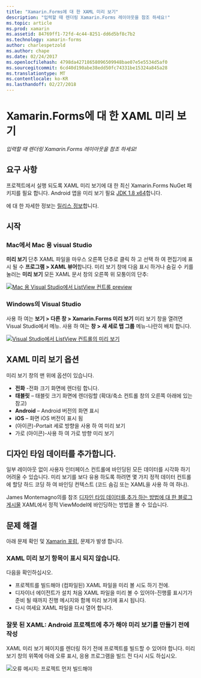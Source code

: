 ```yaml
---
title: "Xamarin.Forms에 대 한 XAML 미리 보기"
description: "입력할 때 렌더링 Xamarin.Forms 레이아웃을 참조 하세요!"
ms.topic: article
ms.prod: xamarin
ms.assetid: 84769ff1-72fd-4c44-8251-dd6d5bf8c7b2
ms.technology: xamarin-forms
author: charlespetzold
ms.author: chape
ms.date: 02/24/2017
ms.openlocfilehash: 4798da42718658096509948bae07e5e5534d5af0
ms.sourcegitcommit: 6cd40d190abe38edd50fc74331be15324a845a28
ms.translationtype: MT
ms.contentlocale: ko-KR
ms.lasthandoff: 02/27/2018
---
```

# <a name="xaml-previewer-for-xamarinforms"></a>Xamarin.Forms에 대 한 XAML 미리 보기

_입력할 때 렌더링 Xamarin.Forms 레이아웃을 참조 하세요!_

## <a name="requirements"></a>요구 사항

프로젝트에서 실행 되도록 XAML 미리 보기에 대 한 최신 Xamarin.Forms NuGet 패키지를 필요 합니다. Android 앱을 미리 보기 필요 [JDK 1.8 x64](http://www.oracle.com/technetwork/java/javase/downloads/jdk8-downloads-2133151.html)합니다.

에 대 한 자세한 정보는 [릴리스 정보](https://developer.xamarin.com/releases/studio/xamarin.studio_6.2/xamarin.studio_6.2/#Xamarin_Forms_Previewer)합니다.

## <a name="getting-started"></a>시작

### <a name="visual-studio-for-mac-on-mac"></a>Mac에서 Mac 용 visual Studio

**미리 보기** 단추 XAML 파일을 마우스 오른쪽 단추로 클릭 하 고 선택 하 여 편집기에 표시 될 수 **프로그램 > XAML 뷰어**합니다. 미리 보기 창에 다음 표시 하거나 숨길 수 키를 눌러는 **미리 보기** 모든 XAML 문서 창의 오른쪽 위 모퉁이의 단추:

[ ![Mac 용 Visual Studio에서 ListView 컨트롤 preview](xaml-previewer-images/xamlp-list-sml.png "Mac 용 Visual Studio의 Forms 미리 보기")](xaml-previewer-images/xamlp-list.png "Mac 용 Visual Studio의 Forms 미리 보기")

### <a name="visual-studio-on-windows"></a>Windows의 Visual Studio

사용 하 여는 **보기 > 다른 창 > Xamarin.Forms 미리 보기** 미리 보기 창을 열려면 Visual Studio에서 메뉴. 사용 하 여는 **창 > 새 세로 탭 그룹** 메뉴-나란히 배치 합니다.

[ ![Visual Studio에서 ListView 컨트롤의 미리 보기](xaml-previewer-images/xamlp-list-vs-sml.png "Visual Studio의 Forms 미리 보기")](xaml-previewer-images/xamlp-list-vs.png "Visual Studio의 Forms 미리 보기")

## <a name="xaml-preview-options"></a>XAML 미리 보기 옵션

미리 보기 창의 맨 위에 옵션이 있습니다.

* **전화** -전화 크기 화면에 렌더링 합니다.
* **태블릿** – 태블릿 크기 화면에 렌더링할 (확대/축소 컨트롤 창의 오른쪽 아래에 있는 참고)
* **Android** – Android 버전의 화면 표시
* **iOS** – 화면 iOS 버전이 표시 됨
* (아이콘)-Portait 세로 방향을 사용 하 여 미리 보기
* 가로 (아이콘)-사용 하 여 가로 방향 미리 보기

## <a name="adding-design-time-data"></a>디자인 타임 데이터를 추가합니다.

일부 레이아웃 없이 사용자 인터페이스 컨트롤에 바인딩된 모든 데이터를 시각화 하기 어려울 수 있습니다. 미리 보기를 보다 유용 하도록 하려면 몇 가지 정적 데이터 컨트롤에 할당 하드 코딩 하 여 바인딩 컨텍스트 (코드 숨김 또는 XAML을 사용 하 여 하나).

James Montemagno의를 참조 [디자인 타임 데이터를 추가 하는 방법에 대 한 블로그 게시물](http://motzcod.es/post/143702671962/xamarinforms-xaml-previewer-design-time-data) XAML에서 정적 ViewModel에 바인딩하는 방법을 볼 수 있습니다.

## <a name="troubleshooting"></a>문제 해결

아래 문제 확인 및 [Xamarin 포럼](https://forums.xamarin.com/categories/xamarin-forms), 문제가 발생 합니다.

### <a name="xaml-preview-isnt-showing"></a>XAML 미리 보기 항목이 표시 되지 않습니다.

다음을 확인하십시오.

* 프로젝트를 빌드해야 (컴파일된) XAML 파일을 미리 볼 시도 하기 전에.
* 디자이너 에이전트가 설치 처음 XAML 파일을 미리 볼 수 있어야-진행률 표시기가 준비 될 때까지 진행 메시지와 함께 미리 보기에 표시 됩니다.
* 다시 여세요 XAML 파일을 다시 열어 합니다.

### <a name="invalid-xaml-the-android-project-needs-to-built-before-preview-can-be-created"></a>잘못 된 XAML: Android 프로젝트에 추가 해야 미리 보기를 만들기 전에 작성

XAML 미리 보기 페이지를 렌더링 하기 전에 프로젝트를 빌드할 수 있어야 합니다.
미리 보기 창의 위쪽에 아래 오류 표시, 응용 프로그램을 빌드 전 다시 시도 하십시오.

![오류 메시지: 프로젝트 먼저 빌드해야](xaml-previewer-images/error-not-built-sml.png "오류 메시지: 프로젝트를 다시 작성")
